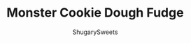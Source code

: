 ---
layout: ../../layouts/MarkdownPostLayout.astro
title: Monster Cookie Dough Fudge
author: ShugarySweets
pubDate: 2019-01-15
description: "Try making this fun, delicious Monster Cookie Dough Fudge for Halloween this year! Candy eyeballs add an extra spooky touch to fudge filled with M&amp;Ms and peanut butter flavor!"
image_url: https://www.shugarysweets.com/wp-content/uploads/2015/10/monster-cookie-dough-fudge-5.jpg
tags: ["Candy","American"]
calories: 94
protein: 1
carbohydrates: 12
fats: 5
fiber: 0
ingredients: ["2 cups granulated sugar","1 cup heavy whipping cream","3/4 cup unsalted butter","pinch of salt","1 jar (7oz) marshmallow cream","1 package (11oz) white chocolate morsels","1/2 cup quick cook oats","3/4 cup semi-sweet chocolate chips","1 cup M&M'S Peanut Butter","1/2 cup raisins","sprinkles, candy googly eyes, optional"]
serves: 64
time: "4 hours 25 minutes"
prepTime: "4 hours 15 minutes"
instructions: ["Line a 9-inch square baking dish with parchment paper. Set aside.","Add marshmallow cream, white chocolate chips, and oats to a large mixing bowl. Set aside.","In a large saucepan, combine sugar, cream, butter and salt. Bring to a boil over medium high heat, stirring frequently. Boil for 4 minutes, stirring constantly. Pour hot mixture over ingredients in the mixing bowl.","Beat fudge mixture for about 1 minutes until white chocolate is melted and mixture is smooth. Fold in chocolate chips, M&M'S, and raisins. Pour into prepared dish.","Sprinkle immediately with colorful sprinkles (for any holiday). Add candy googly eyes if desired. Refrigerate for about 4 hours until set. Cut and enjoy!"]
nutrition: ["94 calories","12 grams carbohydrates","11 milligrams cholesterol","5 grams fat","0 grams fiber","1 grams protein","3 grams saturated fat","8 grams sodium","10 grams sugar","0 grams trans fat","2 grams unsaturated fat"]
---